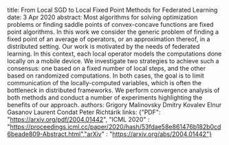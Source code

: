 title: From Local SGD to Local Fixed Point Methods for Federated Learning
date: 3 Apr 2020
abstract: Most algorithms for solving optimization problems or finding saddle points of convex-concave functions are fixed point algorithms. In this work we consider the generic problem of finding a fixed point of an average of operators, or an approximation thereof, in a distributed setting. Our work is motivated by the needs of federated learning. In this context, each local operator models the computations done locally on a mobile device. We investigate two strategies to achieve such a consensus: one based on a fixed number of local steps, and the other based on randomized computations. In both cases, the goal is to limit communication of the locally-computed variables, which is often the bottleneck in distributed frameworks. We perform convergence analysis of both methods and conduct a number of experiments highlighting the benefits of our approach.
authors: Grigory Malinovsky
        Dmitry Kovalev
        Elnur Gasanov
        Laurent Condat
        Peter Richtárik
links: {"PDF": "https://arxiv.org/pdf/2004.01442", "ICML 2020" : "https://proceedings.icml.cc/paper/2020/hash/53fdae58e861476b182b0cd6beade809-Abstract.html","arXiv" : "https://arxiv.org/abs/2004.01442"}